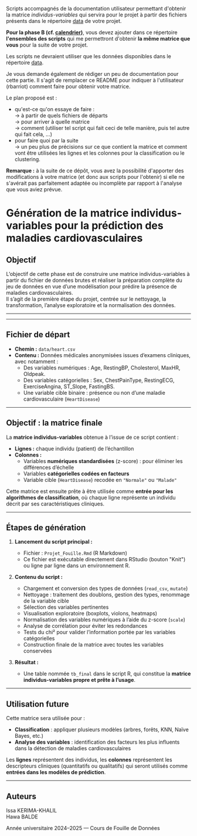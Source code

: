 Scripts accompagnés de la documentation utilisateur permettant d'obtenir la matrice *individus-variables* qui servira pour le projet à partir des fichiers présents dans le répertoire [data](../data) de votre projet.

**Pour la phase B (cf. [calendrier](../README.md#calendrier))**, vous devez ajouter dans ce répertoire **l'ensembles des scripts** qui me permettront d'obtenir **la même matrice que vous** pour la suite de votre projet.

Les scripts ne devraient utiliser que les données disponibles dans le répertoire [data](../data).

Je vous demande également de rédiger un peu de documentation pour cette partie. Il s'agit de remplacer ce README pour indiquer à l'utilisateur (rbarriot) comment faire pour obtenir votre matrice.

Le plan proposé est :
- qu'est-ce qu'on essaye de faire :\
  → à partir de quels fichiers de départs\
  → pour arriver à quelle matrice\
  → comment (utiliser tel script qui fait ceci de telle manière, puis tel autre qui fait cela, ...)
- pour faire quoi par la suite\
  → un peu plus de précisions sur ce que contient la matrice et comment vont être utilisées les lignes et les colonnes pour la classification ou le clustering.


**Remarque :** à la suite de ce dépôt, vous avez la possibilité d'apporter des modifications à votre matrice (et donc aux scripts pour l'obtenir) si elle ne s'avérait pas parfaitement adaptée ou incomplète par rapport à l'analyse que vous aviez prévue.


# Génération de la matrice individus-variables pour la prédiction des maladies cardiovasculaires

## Objectif

L’objectif de cette phase est de construire une matrice individus-variables à partir du fichier de données brutes et réaliser la préparation complète du jeu de données en vue d’une modélisation pour prédire la présence de maladies cardiovasculaires.  
Il s’agit de la première étape du projet, centrée sur le nettoyage, la transformation, l’analyse exploratoire et la normalisation des données.

---

---

## Fichier de départ

- **Chemin :** `data/heart.csv`  
- **Contenu :** Données médicales anonymisées issues d’examens cliniques, avec notamment :
  - Des variables numériques : Age, RestingBP, Cholesterol, MaxHR, Oldpeak.
  - Des variables catégorielles : Sex, ChestPainType, RestingECG, ExerciseAngina, ST_Slope, FastingBS.
  - Une variable cible binaire : présence ou non d’une maladie cardiovasculaire (`HeartDisease`)

---

## Objectif : la matrice finale

La **matrice individus-variables** obtenue à l’issue de ce script contient :

- **Lignes :** chaque individu (patient) de l’échantillon
- **Colonnes :**
  - Variables **numériques standardisées** (z-score) : pour éliminer les différences d’échelle
  - Variables **catégorielles codées en facteurs**
  - Variable cible (`HeartDisease`) recodée en `"Normale"` ou `"Malade"`

Cette matrice est ensuite prête à être utilisée comme **entrée pour les algorithmes de classification**, où chaque ligne représente un individu décrit par ses caractéristiques cliniques.

---

## Étapes de génération

1. **Lancement du script principal :**
   - Fichier : `Projet_Fouille.Rmd` (R Markdown)
   - Ce fichier est exécutable directement dans RStudio (bouton "Knit") ou ligne par ligne dans un environnement R.

2. **Contenu du script :**
   - Chargement et conversion des types de données (`read_csv`, `mutate`)
   - Nettoyage : traitement des doublons, gestion des types, renommage de la variable cible
   - Sélection des variables pertinentes
   - Visualisation exploratoire (boxplots, violons, heatmaps)
   - Normalisation des variables numériques à l’aide du z-score (`scale`)
   - Analyse de corrélation pour éviter les redondances
   - Tests du chi² pour valider l’information portée par les variables catégorielles
   - Construction finale de la matrice avec toutes les variables conservées

3. **Résultat :**
   - Une table nommée `tb_final` dans le script R, qui constitue la **matrice individus-variables propre et prête à l’usage**.

---

## Utilisation future

Cette matrice sera utilisée pour :

- **Classification** : appliquer plusieurs modèles (arbres, forêts, KNN, Naïve Bayes, etc.)
- **Analyse des variables** : identification des facteurs les plus influents dans la détection de maladies cardiovasculaires

Les **lignes** représentent des individus, les **colonnes** représentent les descripteurs cliniques (quantitatifs ou qualitatifs) qui seront utilisés comme **entrées dans les modèles de prédiction**.

---

## Auteurs

Issa KERIMA-KHALIL  
Hawa BALDE  

Année universitaire 2024–2025 — Cours de Fouille de Données

